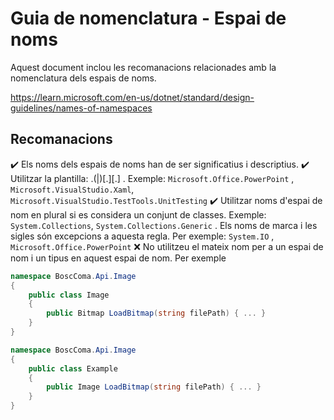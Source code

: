 # Guia de nomenclatura - Espai de noms

Aquest document inclou les recomanacions relacionades amb la nomenclatura dels espais de noms.

https://learn.microsoft.com/en-us/dotnet/standard/design-guidelines/names-of-namespaces

## Recomanacions

✔️ Els noms dels espais de noms han de ser significatius i descriptius.
✔️ Utilitzar la plantilla: <Company>.(<Product>|<Technology>)[.<Feature>][.<Subnamespace>] . Exemple: `Microsoft.Office.PowerPoint` , `Microsoft.VisualStudio.Xaml`, `Microsoft.VisualStudio.TestTools.UnitTesting`
✔️ Utilitzar noms d'espai de nom en plural si es considera un conjunt de classes. Exemple: `System.Collections`, `System.Collections.Generic` . Els noms de marca i les sigles són excepcions a aquesta regla. Per exemple: `System.IO` , `Microsoft.Office.PowerPoint` 
❌ No utilitzeu el mateix nom per a un espai de nom i un tipus en aquest espai de nom. Per exemple

```csharp
namespace BoscComa.Api.Image
{
    public class Image
    {
        public Bitmap LoadBitmap(string filePath) { ... }
    }
}

namespace BoscComa.Api.Image
{
    public class Example
    {
        public Image LoadBitmap(string filePath) { ... }
    }
}
```

